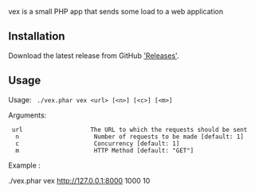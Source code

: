 vex is a small PHP app that sends some load to a web application

## Installation

Download the latest release from GitHub ['Releases']('/releases').

## Usage

Usage:
``  ./vex.phar vex <url> [<n>] [<c>] [<m>] ``

Arguments:
```
 url                   The URL to which the requests should be sent
  n                     Number of requests to be made [default: 1]
  c                     Concurrency [default: 1]
  m                     HTTP Method [default: "GET"]
```
Example :

./vex.phar vex http://127.0.0.1:8000 1000 10
